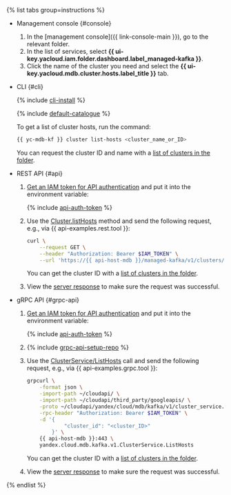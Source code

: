 {% list tabs group=instructions %}

- Management console {#console}

  1. In the [management console]({{ link-console-main }}), go to the relevant folder.
  1. In the list of services, select **{{ ui-key.yacloud.iam.folder.dashboard.label_managed-kafka }}**.
  1. Click the name of the cluster you need and select the **{{ ui-key.yacloud.mdb.cluster.hosts.label_title }}** tab.

- CLI {#cli}

  {% include [cli-install](../../cli-install.md) %}

  {% include [default-catalogue](../../default-catalogue.md) %}

  To get a list of cluster hosts, run the command:

  ```bash
  {{ yc-mdb-kf }} cluster list-hosts <cluster_name_or_ID>
  ```

  You can request the cluster ID and name with a [list of clusters in the folder](../../../managed-kafka/operations/cluster-list.md#list-clusters).

- REST API {#api}

    1. [Get an IAM token for API authentication](../../../managed-kafka/api-ref/authentication.md) and put it into the environment variable:

        {% include [api-auth-token](../../mdb/api-auth-token.md) %}

    1. Use the [Cluster.listHosts](../../../managed-kafka/api-ref/Cluster/listHosts.md) method and send the following request, e.g., via {{ api-examples.rest.tool }}:

        ```bash
        curl \
            --request GET \
            --header "Authorization: Bearer $IAM_TOKEN" \
            --url 'https://{{ api-host-mdb }}/managed-kafka/v1/clusters/<cluster_ID>/hosts'
        ```

        You can get the cluster ID with a [list of clusters in the folder](../../../managed-kafka/operations/cluster-list.md#list-clusters).

    1. View the [server response](../../../managed-kafka/api-ref/Cluster/listHosts.md#yandex.cloud.mdb.kafka.v1.ListClusterHostsResponse) to make sure the request was successful.

- gRPC API {#grpc-api}

    1. [Get an IAM token for API authentication](../../../managed-kafka/api-ref/authentication.md) and put it into the environment variable:

        {% include [api-auth-token](../../mdb/api-auth-token.md) %}

    1. {% include [grpc-api-setup-repo](../../mdb/grpc-api-setup-repo.md) %}

    1. Use the [ClusterService/ListHosts](../../../managed-kafka/api-ref/grpc/Cluster/listHosts.md) call and send the following request, e.g., via {{ api-examples.grpc.tool }}:

        ```bash
        grpcurl \
            -format json \
            -import-path ~/cloudapi/ \
            -import-path ~/cloudapi/third_party/googleapis/ \
            -proto ~/cloudapi/yandex/cloud/mdb/kafka/v1/cluster_service.proto \
            -rpc-header "Authorization: Bearer $IAM_TOKEN" \
            -d '{
                    "cluster_id": "<cluster_ID>"
                }' \
            {{ api-host-mdb }}:443 \
            yandex.cloud.mdb.kafka.v1.ClusterService.ListHosts
        ```

        You can get the cluster ID with a [list of clusters in the folder](../../../managed-kafka/operations/cluster-list.md#list-clusters).

    1. View the [server response](../../../managed-kafka/api-ref/grpc/Cluster/listHosts.md#yandex.cloud.mdb.kafka.v1.ListClusterHostsResponse) to make sure the request was successful.

{% endlist %}

